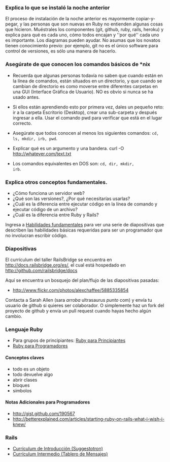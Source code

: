 ### Explica lo que se instaló la noche anterior
El proceso de instalación de la noche anterior es mayormente copiar-y-pegar, y las personas que son nuevas en Ruby no entienden algunas cosas que hicieron. Muéstrales los componentes (git, github, ruby, rails, heroku) y explica para qué es cada uno, cómo todos encajan y ''por qué'' cada uno es importante. Los diagramas pueden ayudar. No asumas que los novatos tienen conocimiento previo: por ejemplo, git no es el único software para control de versiones, es sólo una manera de hacerlo.

### Asegúrate de que conocen los comandos básicos de *nix
* Recuerda que algunas personas todavía no saben que cuando están en la línea de comandos, están situados en un directorio, y que cuando se cambian de directorio es como moverse entre diferentes carpetas en una GUI (Interface Gráfica de Usuario). NO es obvio si nunca se ha usado antes.
* Si ellos están aprendiendo esto por primera vez, dales un pequeño reto: ir a la carpeta Escritorio (Desktop), crear una sub-carpeta y después ingresar a ella. Usar el comando pwd para verificar que está en el lugar correcto.
* Asegúrate que todos conocen al menos los siguientes comandos: <code>cd, ls, mkdir, irb, pwd</code>.

* Explicar qué es un argumento y una bandera.
        curl -O http://whatever.com/text.txt
* Los comandos equivalentes en DOS son: <code>cd, dir, mkdir, irb</code>.

### Explica otros conceptos fundamentales.
* ¿Cómo funciona un servidor web?
* ¿Qué son las versiones?, ¿Por qué necesitarías usarlas?
* ¿Cuál es la diferencia entre ejecutar código en la línea de comando y ejecutar código de un archivo?
* ¿Cuál es la diferencia entre Ruby y Rails?

Ingresa a [Habilidades fundamentales](habilidades_fundamentales) para ver una serie de diapositivas que describen las habilidades básicas requeridas para ser un programador que no involucran escribir código.

### Diapositivas
El currículum del taller RailsBridge se encuentra en http://docs.railsbridge.org/es/, el cual está hospedado en http://github.com/railsbridge/docs

Aquí se encuentra un bosquejo del plan/flujo de las diapositivas pasadas:

* http://www.flickr.com/photos/alexchaffee/5885335854

Contacta a Sarah Allen (sara _arroba_ ultrasaurus _punto_ com) y envía tu usuario de github si quieres ser colaborador. O simplemente haz un fork del proyecto de github y envía un pull request cuando hayas hecho algún cambio.

### Lenguaje Ruby
* Para grupos de principiantes: [Ruby para Principiantes](ruby_para_principiantes)
* [Ruby para Programadores](ruby_para_programadores)

#### Conceptos claves
* todo es un objeto
* todo devuelve algo
* abrir clases
* bloques
* símbolos

#### Notas Adicionales para Programadores
* http://gist.github.com/190567
* http://betterexplained.com/articles/starting-ruby-on-rails-what-i-wish-i-knew/

### Rails

* <a href="/es/introduccion-a-rails">Currículum de Introducción (Suggestotron)</a>
* <a href="/es/rails-intermedio">Currículum Intermedio (Tablero de Mensajes)</a>
